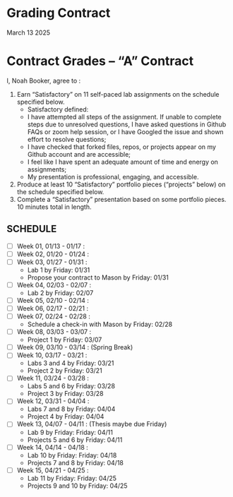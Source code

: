 Grading Contract
================
March 13 2025

<!-- This contract is adapted from Annie Somerville's contract https://github.com/anniehsom -->

# Contract Grades – “A” Contract

I, Noah Booker, agree to :

1)  Earn “Satisfactory” on 11 self-paced lab assignments on the schedule
    specified below.
    - Satisfactory defined:
    - I have attempted all steps of the assignment. If unable to
      complete steps due to unresolved questions, I have asked questions
      in Github FAQs or zoom help session, or I have Googled the issue
      and shown effort to resolve questions;
    - I have checked that forked files, repos, or projects appear on my
      Github account and are accessible;
    - I feel like I have spent an adequate amount of time and energy on
      assignments;
    - My presentation is professional, engaging, and accessible.
2)  Produce at least 10 “Satisfactory” portfolio pieces (“projects”
    below) on the schedule specified below.
3)  Complete a “Satisfactory” presentation based on some portfolio
    pieces. 10 minutes total in length.

## SCHEDULE

- [ ] Week 01, 01/13 - 01/17 :
- [ ] Week 02, 01/20 - 01/24 :
- [ ] Week 03, 01/27 - 01/31 :
  - Lab 1 by Friday: 01/31
  - Propose your contract to Mason by Friday: 01/31
- [ ] Week 04, 02/03 - 02/07 :
  - Lab 2 by Friday: 02/07
- [ ] Week 05, 02/10 - 02/14 :
- [ ] Week 06, 02/17 - 02/21 :
- [ ] Week 07, 02/24 - 02/28 :
  - Schedule a check-in with Mason by Friday: 02/28
- [ ] Week 08, 03/03 - 03/07 :
  - Project 1 by Friday: 03/07
- [ ] Week 09, 03/10 - 03/14 : (Spring Break)
- [ ] Week 10, 03/17 - 03/21 :
  - Labs 3 and 4 by Friday: 03/21
  - Project 2 by Friday: 03/21
- [ ] Week 11, 03/24 - 03/28 :
  - Labs 5 and 6 by Friday: 03/28
  - Project 3 by Friday: 03/28
- [ ] Week 12, 03/31 - 04/04 :
  - Labs 7 and 8 by Friday: 04/04
  - Project 4 by Friday: 04/04
- [ ] Week 13, 04/07 - 04/11 : (Thesis maybe due Friday)
  - Lab 9 by Friday: Friday: 04/11
  - Projects 5 and 6 by Friday: 04/11
- [ ] Week 14, 04/14 - 04/18 :
  - Lab 10 by Friday: Friday: 04/18
  - Projects 7 and 8 by Friday: 04/18
- [ ] Week 15, 04/21 - 04/25 :
  - Lab 11 by Friday: Friday: 04/25
  - Projects 9 and 10 by Friday: 04/25

